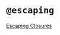 # `@escaping`

[Escaping Closures](https://docs.swift.org/swift-book/LanguageGuide/Closures.html#ID546)
